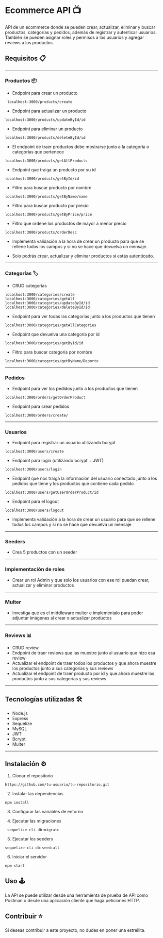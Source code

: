 # Ecommerce API 📺
API de un ecommerce donde se pueden crear, actualizar, eliminar y buscar productos, categorías y pedidos, además de registrar y autenticar usuarios. También se pueden asignar roles y permisos a los usuarios y agregar reviews a los productos.

## Requisitos 📋

---

### Productos 📦
* Endpoint para crear un producto
```
 localhost:3000/products/create 
```
* Endpoint para actualizar un producto
``` 
localhost:3000/products/updateById/id 
```
* Endpoint para eliminar un producto
``` 
localhost:3000/products/deleteById/id 
```
* El endpoint de traer productos debe mostrarse junto a la categoría o categorías que pertenece
``` 
localhost:3000/products/getAllProducts 
```
* Endpoint que traiga un producto por su id
``` 
localhost:3000/products/getById/id 
```
* Filtro para buscar producto por nombre
``` 
localhost:3000/products/getByName/name 
```
* Filtro para buscar producto por precio
``` 
localhost:3000/products/getByPrice/price 
```
* Filtro que ordene los productos de mayor a menor precio
``` 
localhost:3000/products/orderDesc 
```
* Implementa validación a la hora de crear un producto para que se rellene todos los campos y si no se hace que devuelva un mensaje.

* Solo podrás crear, actualizar y eliminar productos si estás autenticado.

---

### Categorías 🏷
* CRUD categorias
```
localhost:3000/categories/create
localhost:3000/categories/getAll
localhost:3000/categories/updateById/id
localhost:3000/categories/deleteById/id
```
* Endpoint para ver todas las categorías junto a los productos que tienen
```
localhost:3000/categories/getAllCategories
```
* Endpoint que devuelva una categoría por id
```
localhost:3000/categories/getById/id
```
* Filtro para buscar categoría por nombre
```
localhost:3000/categories/getByName/Deporte
```
---

### Pedidos
* Endpoint para ver los pedidos junto a los productos que tienen
```
localhost:3000/orders/getOrderProduct
```
* Endpoint para crear pedidos
```
localhost:3000/orders/create/
```
---

### Usuarios
* Endpoint para registrar un usuario utilizando bcrypt
```
localhost:3000/users/create
```
* Endpoint para login (utilizando bcrypt + JWT)
```
localhost:3000/users/login
```
* Endpoint que nos traiga la información del usuario conectado junto a los pedidos que tiene y los productos que contiene cada pedido
```
localhost:3000/users/getUserOrderProduct/id
```
* Endpoint para el logout
```
localhost:3000/users/logout
```
* Implementa validación a la hora de crear un usuario para que se rellene todos los campos y si no se hace que devuelva un mensaje

---

### Seeders
* Crea 5 productos con un seeder

---

### Implementación de roles
* Crear un rol Admin y que solo los usuarios con ese rol puedan crear, actualizar y eliminar productos

---

### Multer
* Investiga qué es el middleware multer e implementalo para poder adjuntar imágenes al crear o actualizar productos

---

### Reviews 📊
* CRUD review
* Endpoint de traer reviews que las muestre junto al usuario que hizo esa review
* Actualizar el endpoint de traer todos los productos y que ahora muestre los productos junto a sus categorías y sus reviews
* Actualizar el endpoint de traer producto por id y que ahora muestre los productos junto a sus categorías y sus reviews

---

## Tecnologías utilizadas 🛠
* Node.js
* Express
* Sequelize
* MySQL
* JWT
* Bcrypt
* Multer

---

## Instalación ⚙️ 

1. Clonar el repositorio
```
https://github.com/tu-usuario/tu-repositorio.git 
```
2. Instalar las dependencias
```
npm install
```

3. Configurar las variables de entorno 

4. Ejecutar las migraciones
```
 sequelize-cli db:migrate
```

5. Ejecutar los seeders

```
sequelize-cli db:seed:all
```

6. Iniciar el servidor
```
npm start
```

## Uso 🕹
La API se puede utilizar desde una herramienta de prueba de API como Postman o desde una aplicación cliente que haga peticiones HTTP.


## Contribuir ⭐
Si deseas contribuir a este proyecto, no dudes en poner una estrellita.

